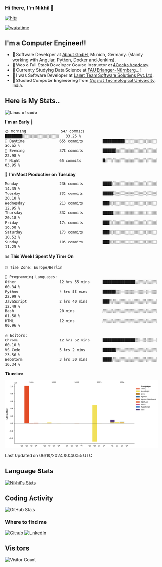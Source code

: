 ### Hi there, I'm Nikhil 👋

[![hits](https://hits.sh/github.com/silentsoft/hits.svg?color=2311cc)](https://hits.sh/github.com/silentsoft/hits/)

[![wakatime](https://wakatime.com/badge/user/369b6a3a-7953-4ff9-b7c7-be53d0a7ccc6.svg)](https://wakatime.com/@369b6a3a-7953-4ff9-b7c7-be53d0a7ccc6)

## I'm a  Computer Engineer!!

- 🌱 Software Developer at [Abaut GmbH](https://www.abaut.de/), Munich, Germany. (Mainly working with Angular, Python, Docker and Jenkins).
- 🌱 Was a Full Stack Developer Course Instructor at [4Geeks Academy](https://4geeks.com/).
- 🌱 Currently Studying Data Science at [FAU Erlangen-Nürnberg](https://www.fau.de/)...!
- 🌱 I was Software Developer at [Lanet Team Software Solutions Pvt. Ltd](https://lanetteam.com/).
- 🌱 Studied Computer Engineering from [Gujarat Technological University](https://www.gtu.ac.in/), India.

<h2>Here is My Stats..</h2>

<!--START_SECTION:waka-->
![Lines of code](https://img.shields.io/badge/From%20Hello%20World%20I%27ve%20Written-17.2%20million%20lines%20of%20code-blue)

**I'm an Early 🐤** 

```text
🌞 Morning                547 commits         ████████░░░░░░░░░░░░░░░░░   33.25 % 
🌆 Daytime                655 commits         ██████████░░░░░░░░░░░░░░░   39.82 % 
🌃 Evening                378 commits         ██████░░░░░░░░░░░░░░░░░░░   22.98 % 
🌙 Night                  65 commits          █░░░░░░░░░░░░░░░░░░░░░░░░   03.95 % 
```
📅 **I'm Most Productive on Tuesday** 

```text
Monday                   236 commits         ████░░░░░░░░░░░░░░░░░░░░░   14.35 % 
Tuesday                  332 commits         █████░░░░░░░░░░░░░░░░░░░░   20.18 % 
Wednesday                213 commits         ███░░░░░░░░░░░░░░░░░░░░░░   12.95 % 
Thursday                 332 commits         █████░░░░░░░░░░░░░░░░░░░░   20.18 % 
Friday                   174 commits         ███░░░░░░░░░░░░░░░░░░░░░░   10.58 % 
Saturday                 173 commits         ███░░░░░░░░░░░░░░░░░░░░░░   10.52 % 
Sunday                   185 commits         ███░░░░░░░░░░░░░░░░░░░░░░   11.25 % 
```


📊 **This Week I Spent My Time On** 

```text
🕑︎ Time Zone: Europe/Berlin

💬 Programming Languages: 
Other                    12 hrs 55 mins      ███████████████░░░░░░░░░░   60.34 % 
Python                   4 hrs 55 mins       ██████░░░░░░░░░░░░░░░░░░░   22.99 % 
JavaScript               2 hrs 40 mins       ███░░░░░░░░░░░░░░░░░░░░░░   12.49 % 
Bash                     20 mins             ░░░░░░░░░░░░░░░░░░░░░░░░░   01.58 % 
HTML                     12 mins             ░░░░░░░░░░░░░░░░░░░░░░░░░   00.96 % 

🔥 Editors: 
Chrome                   12 hrs 52 mins      ███████████████░░░░░░░░░░   60.10 % 
VS Code                  5 hrs 2 mins        ██████░░░░░░░░░░░░░░░░░░░   23.56 % 
WebStorm                 3 hrs 30 mins       ████░░░░░░░░░░░░░░░░░░░░░   16.34 % 
```

**Timeline**

![Lines of Code chart](https://raw.githubusercontent.com/nikhilmaguwala/nikhilmaguwala/main/assets/bar_graph.png)


 Last Updated on 06/10/2024 00:40:55 UTC
<!--END_SECTION:waka-->

<h2>Language Stats</h2>

[![Nikhil's Stats](https://github-readme-stats.vercel.app/api/wakatime?username=nikhilmaguwala&layout=compact&title=Stats)](https://github.com/nikhilmaguwala)


<h2>Coding Activity</h2>

<p><img src="https://wakatime.com/share/@nikhilmaguwala/7dd532b8-3e5e-4c26-8c46-68cc27712a92.svg" alt="GitHub Stats"></p>

<h3>Where to find me</h3>
<p>
    <a href="https://github.com/nikhilmaguwala" target="_blank"><img alt="Github" src="https://img.shields.io/badge/GitHub-%2312100E.svg?&style=for-the-badge&logo=Github&logoColor=white" /></a>
    <a href="https://www.linkedin.com/in/nikhil-maguwala" target="_blank"><img alt="LinkedIn" src="https://img.shields.io/badge/linkedin-%230077B5.svg?&style=for-the-badge&logo=linkedin&logoColor=white" /></a> 
</p>


<h2>Visitors</h2>

![Visitor Count](https://profile-counter.glitch.me/nikhilmaguwala/count.svg)

[website]: https://nikhilmaguwala.github.io/
[instagram]: https://www.instagram.com/nikhil_maguwala/
[linkedin]: https://www.linkedin.com/in/nikhil-maguwala/

